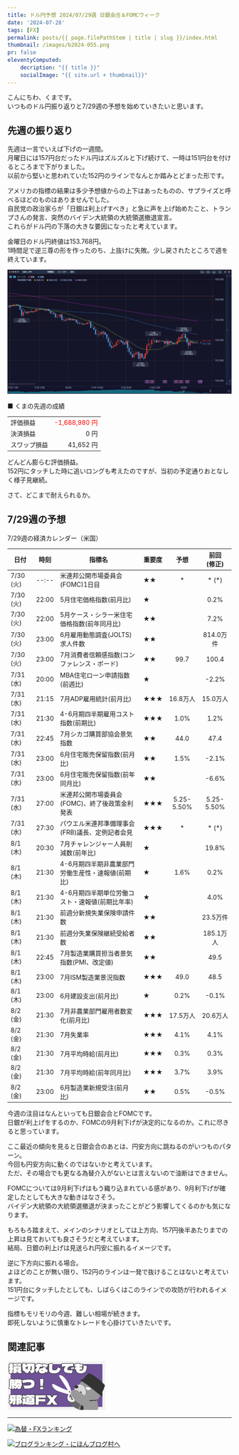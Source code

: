 ```yaml
---
title: ドル円予想 2024/07/29週 日銀会合＆FOMCウィーク
date: '2024-07-28'
tags: [FX]
permalink: posts/{{ page.filePathStem | title | slug }}/index.html
thumbnail: /images/b2024-055.png
pr: false
eleventyComputed:
    decription: "{{ title }}"
    socialImage: "{{ site.url + thumbnail}}"
---
```


こんにちわ、くまです。<br/>
いつものドル円振り返りと7/29週の予想を始めていきたいと思います。

## 先週の振り返り

先週は一言でいえば下げの一週間。<br/>
月曜日には157円台だったドル円はズルズルと下げ続けて、一時は151円台を付けるところまで下がりました。<br/>
以前から堅いと思われていた152円のラインでなんとか踏みとどまった形です。

アメリカの指標の結果は多少予想値からの上下はあったものの、サプライズと呼べるほどのものはありませんでした。<br/>
自民党の政治家らが「日銀は利上げすべき」と急に声を上げ始めたこと、トランプさんの発言、突然のバイデン大統領の大統領選撤退宣言。<br/>
これらがドル円の下落の大きな要因になったと考えています。

金曜日のドル円終値は153.768円。<br/>
1時間足で逆三尊の形を作ったのち、上抜けに失敗。少し戻されたところで週を終えています。

![](/images/b2024-055-01.png)


■ くまの先週の成績

<table style="min-width:18rem">
<tr>
    <td>評価損益</td>
    <td style="text-align:right; color:red;">-1,688,980 円</td>
</tr>
<tr><td>決済損益</td><td style="text-align:right">0 円</tr></tr>
<tr><td>スワップ損益</td><td style="text-align:right"> 41,652 円 </td></tr>
</table>

どんどん膨らむ評価損益。<br/>
152円にタッチした時に追いロングも考えたのですが、当初の予定通りおとなしく様子見継続。

さて、どこまで耐えられるか。

## 7/29週の予想

7/29週の経済カレンダー（米国）

<div class="post__financial-calendar">

| 日付 | 時刻 | 指標名 | 重要度 | 予想 | 前回 <br/>(修正) |
|---|---|---|---|:---:|:---:|
| 7/30 (火) | --:-- | 米連邦公開市場委員会(FOMC)1日目 | ★★ | * | * (*) |
| 7/30 (火) | 22:00 | 5月住宅価格指数(前月比) | ★ |  | 0.2% |
| 7/30 (火) | 22:00 | 5月ケース・シラー米住宅価格指数(前年同月比) | ★★ |  | 7.2% |
| 7/30 (火) | 23:00 | 6月雇用動態調査(JOLTS)求人件数 | ★★ |  | 814.0万件 |
| 7/30 (火) | 23:00 | 7月消費者信頼感指数(コンファレンス・ボード) | ★★ | 99.7 | 100.4 |
| 7/31 (水) | 20:00 | MBA住宅ローン申請指数(前週比) | ★ |  | -2.2% |
| 7/31 (水) | 21:15 | 7月ADP雇用統計(前月比) | ★★★ | 16.8万人 | 15.0万人 |
| 7/31 (水) | 21:30 | 4-6月期四半期雇用コスト指数(前期比) | ★★★ | 1.0% | 1.2% |
| 7/31 (水) | 22:45 | 7月シカゴ購買部協会景気指数 | ★★ | 44.0 | 47.4 |
| 7/31 (水) | 23:00 | 6月住宅販売保留指数(前月比) | ★★ | 1.5% | -2.1% |
| 7/31 (水) | 23:00 | 6月住宅販売保留指数(前年同月比) | ★★ |  | -6.6% |
| 7/31 (水) | 27:00 | 米連邦公開市場委員会(FOMC)、終了後政策金利発表 | ★★★ | 5.25-5.50% | 5.25-5.50% |
| 7/31 (水) | 27:30 | パウエル米連邦準備理事会(FRB)議長、定例記者会見 | ★★★ | * | * (*) |
| 8/1 (木) | 20:30 | 7月チャレンジャー人員削減数(前年比) | ★ |  | 19.8% |
| 8/1 (木) | 21:30 | 4-6月期四半期非農業部門労働生産性・速報値(前期比) | ★ | 1.6% | 0.2% |
| 8/1 (木) | 21:30 | 4-6月期四半期単位労働コスト・速報値(前期比年率) | ★ |  | 4.0% |
| 8/1 (木) | 21:30 | 前週分新規失業保険申請件数 | ★★ |  | 23.5万件 |
| 8/1 (木) | 21:30 | 前週分失業保険継続受給者数 | ★★ |  | 185.1万人 |
| 8/1 (木) | 22:45 | 7月製造業購買担当者景気指数(PMI、改定値) | ★★ |  | 49.5 |
| 8/1 (木) | 23:00 | 7月ISM製造業景況指数 | ★★★ | 49.0 | 48.5 |
| 8/1 (木) | 23:00 | 6月建設支出(前月比) | ★ | 0.2% | -0.1% |
| 8/2 (金) | 21:30 | 7月非農業部門雇用者数変化(前月比) | ★★★ | 17.5万人 | 20.6万人 |
| 8/2 (金) | 21:30 | 7月失業率 | ★★★ | 4.1% | 4.1% |
| 8/2 (金) | 21:30 | 7月平均時給(前月比) | ★★★ | 0.3% | 0.3% |
| 8/2 (金) | 21:30 | 7月平均時給(前年同月比) | ★★★ | 3.7% | 3.9% |
| 8/2 (金) | 23:00 | 6月製造業新規受注(前月比) | ★★ | 0.5% | -0.5% |
</div>

今週の注目はなんといっても日銀会合とFOMCです。<br/>
日銀が利上げをするのか、FOMCの9月利下げが決定的になるのか。これに尽きると思っています。<br/>

ここ最近の傾向を見ると日銀会合のあとは、円安方向に跳ねるのがいつものパターン。<br/>
今回も円安方向に動くのではないかと考えています。<br/>
ただ、その場合でも更なる為替介入がないとは言えないので油断はできません。

FOMCについては9月利下げはもう織り込まれている感があり、9月利下げが確定したとしても大きな動きはなさそう。<br/>
バイデン大統領の大統領選撤退が決まったことがどう影響してくるのかも気になります。

もろもろ踏まえて、メインのシナリオとしては上方向、157円後半あたりまでの上昇は見ておいても良さそうだと考えています。<br/>
結局、日銀の利上げは見送られ円安に振れるイメージです。

逆に下方向に振れる場合。<br/>
よほどのことが無い限り、152円のラインは一発で抜けることはないと考えています。<br/>
151円台にタッチしたとしても、しばらくはこのラインでの攻防が行われるイメージです。

指標もモリモリの今週、難しい相場が続きます。<br/>
即死しないように慎重なトレードを心掛けていきたいです。

## 関連記事

<a class="internal-link" href="/posts/posts2024-036/">
    <img src="/images/b2024-036.png">
</a>

<br/>
<hr/>



<a href="https://blog.with2.net/link/?id=2111205&cid=1532" title="為替・FXランキング"><img alt="為替・FXランキング" width="110" height="31" src="https://blog.with2.net/img/banner/c/banner_1/br_c_1532_1.gif"></a>

<a href="https://blogmura.com/ranking/in?p_cid=11188911" target="_blank"><img src="https://b.blogmura.com/88_31.gif" width="88" height="31" border="0" alt="ブログランキング・にほんブログ村へ" /></a>


<style>
.internal-link {
    img { width: 220px; }
}
</style>